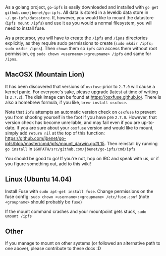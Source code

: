 As a golang project, `go-ipfs` is easily downloaded and installed with `go get github.com/jbenet/go-ipfs`. All data is stored in a leveldb data store in `~/.go-ipfs/datastore`. If, however, you would like to mount the datastore (`ipfs mount /ipfs`) and use it as you would a normal filesystem, you will need to install fuse.

As a precursor, you will have to create the `/ipfs` and `/ipns` directories explicitly, as they require sudo permissions to create (`sudo mkdir /ipfs; sudo mkdir /ipns`). Then `chown` them so `ipfs` can access them without root permission, eg `sudo chown <username>:<groupname> /ipfs` and same for `/ipns`.

MacOSX (Mountain Lion)
----------------------

It has been discovered that versions of `osxfuse` prior to `2.7.0` will cause a kernel panic. For everyone's sake, please upgrade (latest at time of writing is `2.7.2`). The disk image can be found at https://osxfuse.github.io/. There is also a homebrew formula, if you like, `brew install osxfuse`.

Note that `ipfs` attempts an automatic version check on `osxfuse` to prevent you from shooting yourself in the foot if you have pre `2.7.0`. However, that version check has become unreliable, and may fail even if you are up-to-date. If you are sure about your `osxfuse` version and would like to mount, simply add `return nil` at the top of this function: https://github.com/jbenet/go-ipfs/blob/master/cmd/ipfs/mount_darwin.go#L15. Then reinstall by running `go install` in `$GOPATH/src/github.com/jbenet/go-ipfs/cmd/ipfs`

You should be good to go! If you're not, hop on IRC and speak with us, or if you figure something out, add to this wiki!

Linux (Ubuntu 14.04)
--------------------

Install Fuse with `sudo apt-get install fuse`. 
Change permissions on the fuse config: `sudo chown <username>:<groupname> /etc/fuse.conf`
(note `<groupname>` should probably be `fuse`)

If the mount command crashes and your mountpoint gets stuck, `sudo umount /ipfs` 


Other
-----
If you manage to mount on other systems (or followed an alternative path to one above), please contribute to these docs :D
